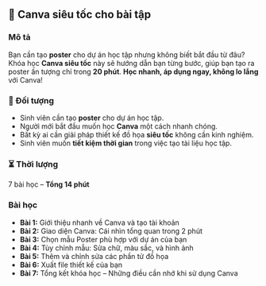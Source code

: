 ## 📌 Canva siêu tốc cho bài tập  

### Mô tả  
Bạn cần tạo **poster** cho dự án học tập nhưng không biết bắt đầu từ đâu? Khóa học **Canva siêu tốc** này sẽ hướng dẫn bạn từng bước, giúp bạn tạo ra poster ấn tượng chỉ trong **20 phút**. **Học nhanh, áp dụng ngay, không lo lắng** với Canva!  

### 🎯 Đối tượng  
- Sinh viên cần tạo **poster** cho dự án học tập.  
- Người mới bắt đầu muốn học **Canva** một cách nhanh chóng.  
- Bất kỳ ai cần giải pháp thiết kế đồ họa **siêu tốc** không cần kinh nghiệm.  
- Sinh viên muốn **tiết kiệm thời gian** trong việc tạo tài liệu học tập.  

### ⏳ Thời lượng  
7 bài học – **Tổng 14 phút**  

### Bài học  
- **Bài 1:** Giới thiệu nhanh về Canva và tạo tài khoản  
- **Bài 2:** Giao diện Canva: Cái nhìn tổng quan trong 2 phút  
- **Bài 3:** Chọn mẫu Poster phù hợp với dự án của bạn  
- **Bài 4:** Tùy chỉnh mẫu: Sửa chữ, màu sắc, và hình ảnh  
- **Bài 5:** Thêm và chỉnh sửa các phần tử đồ họa  
- **Bài 6:** Xuất file thiết kế của bạn  
- **Bài 7:** Tổng kết khóa học – Những điều cần nhớ khi sử dụng Canva